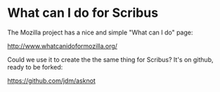 # What can I do for Scribus

The Mozilla project has a nice and simple "What can I do" page:

http://www.whatcanidoformozilla.org/

Could we use it to create the the same thing for Scribus? It's on github, ready to be forked:

https://github.com/jdm/asknot